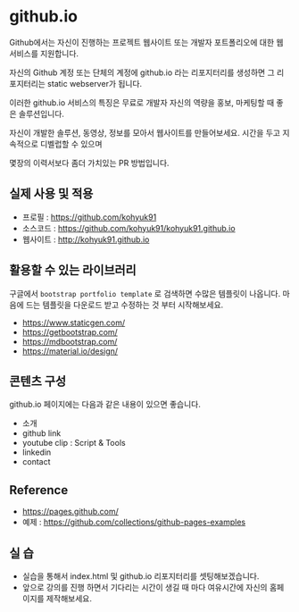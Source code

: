 # github.io
Github에서는 자신이 진행하는 프로젝트 웹사이트 또는 개발자 포트폴리오에 대한 웹서비스를 지원합니다.

자신의 Github 계정 또는 단체의 계정에 github.io 라는 리포지터리를 생성하면 그 리포지터리는 static webserver가 됩니다.

이러한 github.io 서비스의 특징은 무료로 개발자 자신의 역량을 홍보, 마케팅할 때 좋은 솔루션입니다.

자신이 개발한 솔루션, 동영상, 정보를 모아서 웹사이트를 만들어보세요.
시간을 두고 지속적으로 디벨럽할 수 있으며

몇장의 이력서보다 좀더 가치있는 PR 방법입니다.

## 실제 사용 및 적용
- 프로필 : https://github.com/kohyuk91
- 소스코드 : https://github.com/kohyuk91/kohyuk91.github.io
- 웹사이트 : http://kohyuk91.github.io

## 활용할 수 있는 라이브러리
구글에서 `bootstrap portfolio template` 로 검색하면 수많은 템플릿이 나옵니다.
마음에 드는 템플릿을 다운로드 받고 수정하는 것 부터 시작해보세요.

- https://www.staticgen.com/
- https://getbootstrap.com/
- https://mdbootstrap.com/
- https://material.io/design/

## 콘텐츠 구성
github.io 페이지에는 다음과 같은 내용이 있으면 좋습니다.
- 소개
- github link
- youtube clip : Script & Tools
- linkedin
- contact

## Reference
- https://pages.github.com/
- 예제 : https://github.com/collections/github-pages-examples

## 실 습
- 실습을 통해서 index.html 및 github.io 리포지터리를 셋팅해보겠습니다.
- 앞으로 강의를 진행 하면서 기다리는 시간이 생길 때 마다 여유시간에 자신의 홈페이지를 제작해보세요.